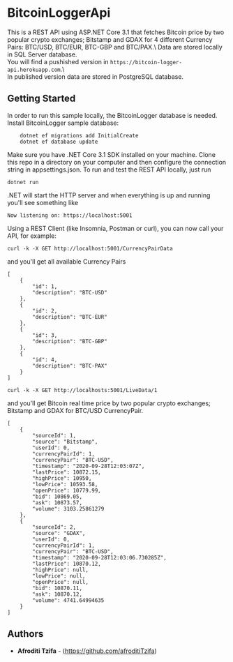 # BitcoinLoggerApi
This is a REST API using ASP.NET Core 3.1 that fetches Bitcoin price by two popular crypto exchanges; Bitstamp and GDAX for 4 different Currency Pairs: BTC/USD, BTC/EUR, BTC-GBP and BTC/PAX.\ 
Data are stored locally in SQL Server database.\
You will find a pushished version in ```https://bitcoin-logger-api.herokuapp.com```.\  
In published version data are stored in PostgreSQL database.
 


## Getting Started

In order to run this sample locally, the BitcoinLogger database is needed. Install BitcoinLogger sample database:
```
    dotnet ef migrations add InitialCreate
    dotnet ef database update
```

Make sure you have .NET Core 3.1 SDK installed on your machine. Clone this repo in a directory on your computer and then configure the connection string in appsettings.json.
To run and test the REST API locally, just run
```
dotnet run
```
.NET will start the HTTP server and when everything is up and running you'll see something like
```
Now listening on: https://localhost:5001
```


Using a REST Client (like Insomnia, Postman or curl), you can now call your API, for example:
```
curl -k -X GET http://localhost:5001/CurrencyPairData
```
and you'll get all available Currency Pairs
```
[
    {
        "id": 1,
        "description": "BTC-USD"
    },
    {
        "id": 2,
        "description": "BTC-EUR"
    },
    {
        "id": 3,
        "description": "BTC-GBP"
    },
    {
        "id": 4,
        "description": "BTC-PAX"
    }
]
```
```
curl -k -X GET http://localhosts:5001/LiveData/1
```
and you'll get Bitcoin real time price by two popular crypto exchanges; Bitstamp and GDAX for BTC/USD CurrencyPair.
```
[
    {
        "sourceId": 1,
        "source": "Bitstamp",
        "userId": 0,
        "currencyPairId": 1,
        "currencyPair": "BTC-USD",
        "timestamp": "2020-09-28T12:03:07Z",
        "lastPrice": 10872.15,
        "highPrice": 10950,
        "lowPrice": 10593.58,
        "openPrice": 10779.99,
        "bid": 10869.05,
        "ask": 10873.57,
        "volume": 3103.25861279
    },
    {
        "sourceId": 2,
        "source": "GDAX",
        "userId": 0,
        "currencyPairId": 1,
        "currencyPair": "BTC-USD",
        "timestamp": "2020-09-28T12:03:06.730285Z",
        "lastPrice": 10870.12,
        "highPrice": null,
        "lowPrice": null,
        "openPrice": null,
        "bid": 10870.11,
        "ask": 10870.12,
        "volume": 4741.64994635
    }
]
```

## Authors

* **Afroditi Tzifa** - (https://github.com/afroditiTzifa)

